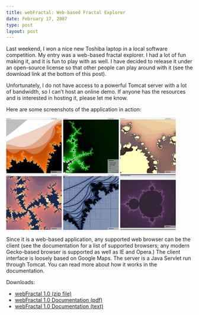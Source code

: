 ```yaml
---
title: webFractal: Web-based Fractal Explorer
date: February 17, 2007
type: post
layout: post
---
```

Last weekend, I won a nice new Toshiba laptop in a local software competition. My entry was a web-based fractal explorer. I had a lot of fun making it, and it is fun to play with as well. I have decided to release it under an open-source license so that other people can play around with it (see the download link at the bottom of this post).

Unfortunately, I do not have access to a powerful Tomcat server with a lot of bandwidth, so I can’t host an online demo. If anyone has the resources and is interested in hosting it, please let me know.

Here are some screenshots of the application in action:

[![webFractal Screenshot 1](fractal1-150x150.jpg)](fractal1.jpg)
[![webFractal Screenshot 2](fractal2-150x150.jpg)](fractal2.jpg)
[![webFractal Screenshot 3](fractal3-150x150.jpg)](fractal3.jpg)
[![webFractal Screenshot 4](fractal4-150x150.jpg)](fractal4.jpg)
[![webFractal Screenshot 5](fractal5-150x150.jpg)](fractal5.jpg)
[![webFractal Screenshot 6](fractal6-150x150.jpg)](fractal6.jpg)

Since it is a web-based application, any supported web browser can be the client (see the documentation for a list of supported browsers; any modern Gecko-based browser is supported as well as IE and Opera.) The client interface is loosely based on Google Maps. The server is a Java Servlet run through Tomcat. You can read more about how it works in the documentation.

Downloads:

<ul>
<li><a href="http://github.com/paulgb/webFractal/tarball/master" title="webFractal 1.0">webFractal 1.0 (zip file)</a></li>
<li><a href="http://github.com/paulgb/webFractal/raw/2f09d69e63088879ca7ad86f25a480cb8882b731/webFractal_Documentation.pdf" title="webFractal 1.0 Documentation PDF">webFractal 1.0 Documentation (pdf)</a></li>
<li><a href="http://github.com/paulgb/webFractal/blob/2f09d69e63088879ca7ad86f25a480cb8882b731/webFractal_Documentation.txt" title="webFractal 1.0 Documentation TXT">webFractal 1.0 Documentation (text)</a></li>
</ul>


